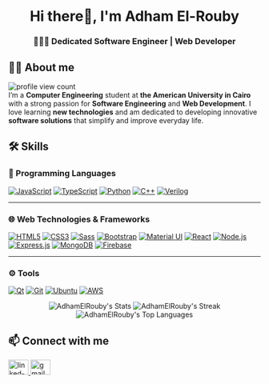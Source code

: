 <h1 align="center">Hi there👋, I'm Adham El-Rouby</h1>
<h3 align="center">🧑🏻‍💻 Dedicated Software Engineer | Web Developer</h3>

## 🙋‍♂️ About me

![profile view count](https://komarev.com/ghpvc/?username=AdhamElRouby)
<br/>
I’m a **Computer Engineering** student at **the American University in Cairo** with a strong passion for **Software Engineering** and **Web Development**. I love learning **new technologies** and am dedicated to developing innovative **software solutions** that simplify and improve everyday life.

## 🛠️ Skills

### 🧠 Programming Languages  
[![JavaScript](https://img.shields.io/badge/js-black?style=for-the-badge&logo=javascript)](https://github.com/AdhamElRouby)
[![TypeScript](https://img.shields.io/badge/ts-black?style=for-the-badge&logo=typescript)](https://github.com/AdhamElRouby)
[![Python](https://img.shields.io/badge/python-black?style=for-the-badge&logo=python)](https://github.com/AdhamElRouby)
[![C++](https://img.shields.io/badge/c++-black?style=for-the-badge&logo=c%2B%2B)](https://github.com/AdhamElRouby)
[![Verilog](https://img.shields.io/badge/verilog-black?style=for-the-badge)](https://github.com/AdhamElRouby)

---

### 🌐 Web Technologies & Frameworks  
[![HTML5](https://img.shields.io/badge/html5-black?style=for-the-badge&logo=html5)](https://github.com/AdhamElRouby)
[![CSS3](https://img.shields.io/badge/css3-black?style=for-the-badge&logo=css3)](https://github.com/AdhamElRouby)
[![Sass](https://img.shields.io/badge/sass-black?style=for-the-badge&logo=sass)](https://github.com/AdhamElRouby)
[![Bootstrap](https://img.shields.io/badge/bootstrap-black?style=for-the-badge&logo=bootstrap)](https://github.com/AdhamElRouby)
[![Material UI](https://img.shields.io/badge/mui-black?style=for-the-badge&logo=mui)](https://github.com/AdhamElRouby)
[![React](https://img.shields.io/badge/react-black?style=for-the-badge&logo=react)](https://github.com/AdhamElRouby)
[![Node.js](https://img.shields.io/badge/node.js-black?style=for-the-badge&logo=node.js)](https://github.com/AdhamElRouby)
[![Express.js](https://img.shields.io/badge/express.js-black?style=for-the-badge&logo=express)](https://github.com/AdhamElRouby)
[![MongoDB](https://img.shields.io/badge/mongodb-black?style=for-the-badge&logo=mongodb)](https://github.com/AdhamElRouby)
[![Firebase](https://img.shields.io/badge/firebase-black?style=for-the-badge&logo=firebase)](https://github.com/AdhamElRouby)

---

### ⚙️ Tools  
[![Qt](https://img.shields.io/badge/qt-black?style=for-the-badge&logo=qt)](https://github.com/AdhamElRouby)
[![Git](https://img.shields.io/badge/git-black?style=for-the-badge&logo=git)](https://github.com/AdhamElRouby)
[![Ubuntu](https://img.shields.io/badge/ubuntu-black?style=for-the-badge&logo=ubuntu)](https://github.com/AdhamElRouby)
[![AWS](https://img.shields.io/badge/aws-black?style=for-the-badge&logo=amazon-aws)](https://github.com/AdhamElRouby)


<!-- profile trophy -->

<div align="center">
  <img src="https://github-readme-stats.vercel.app/api?username=AdhamElRouby&theme=tokyonight&show_icons=true&hide_border=true&count_private=true" alt="AdhamElRouby's Stats" />
  <img src="https://github-readme-streak-stats.herokuapp.com/?user=AdhamElRouby&theme=tokyonight&hide_border=true" alt="AdhamElRouby's Streak" />
  <img src="https://github-readme-stats.vercel.app/api/top-langs/?username=AdhamElRouby&theme=tokyonight&show_icons=true&hide_border=true&layout=compact" alt="AdhamElRouby's Top Languages" />
</div>

## 📫 Connect with me
<div>
 <a href="https://www.linkedin.com/in/adham-el-rouby-332342326/">
    <img src="https://raw.githubusercontent.com/rahuldkjain/github-profile-readme-generator/master/src/images/icons/Social/linked-in-alt.svg" alt="linked-in" height="30" width="40" />
  </a>
  <a href="mailto:adhamelrouby@aucegypt.edu">
    <img src="https://mailmeteor.com/logos/assets/PNG/Gmail_Logo_512px.png" height="30" width="40" alt="gmail"/>
  </a>
</div>

